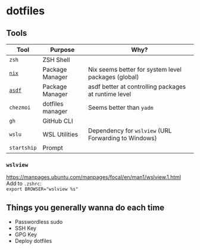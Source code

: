 # dotfiles

## Tools

| Tool                              | Purpose                       | Why?                                                  |
|-----------------------------------|-------------------------------|-------------------------------------------------------|
| `zsh`                             | ZSH Shell                     |                                                       |
| [`nix`](https://nixos.org/)       | Package Manager               | Nix seems better for system level packages (global)   |
| [`asdf`](https://asdf-vm.com/)    | Package Manager               | asdf better at controlling packages at runtime level  |
| `chezmoi`                         | dotfiles manager              | Seems better than `yadm`                              |
| `gh`                              | GitHub CLI                    |                                                       |
| `wslu`                            | WSL Utilities                 | Dependency for `wslview` (URL Forwarding to Windows)  |
| `startship`                       | Prompt                        |                                                       |



### `wslview`
https://manpages.ubuntu.com/manpages/focal/en/man1/wslview.1.html  
Add to `.zshrc`:  
    `export BROWSER="wslview %s"`  





## Things you generally wanna do each time
* Passwordless sudo
* SSH Key
* GPG Key
* Deploy dotfiles
